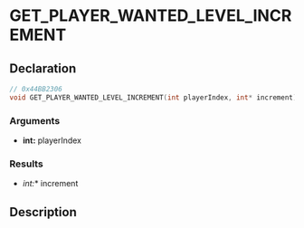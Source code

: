 # GET_PLAYER_WANTED_LEVEL_INCREMENT

## Declaration
```cpp
// 0x44BB2306
void GET_PLAYER_WANTED_LEVEL_INCREMENT(int playerIndex, int* increment);
```

### Arguments
- **int:** playerIndex

### Results
- **int*:** increment

## Description
